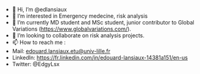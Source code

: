 - 👋 Hi, I’m @edlansiaux
- 👀 I’m interested in Emergency medecine, risk analysis
- 🌱 I’m currently MD student and MSc student, junior contributor to Global Variations (https://www.globalvariations.com/).
- 💞️ I’m looking to collaborate on risk analysis projects.
- 📫 How to reach me :
-    Mail: edouard.lansiaux.etu@univ-lille.fr
-    LinkedIn: https://fr.linkedin.com/in/edouard-lansiaux-14381a151/en-us
-    Twitter: @EdgyLsx

<!---
edlansiaux/edlansiaux is a ✨ special ✨ repository because its `README.md` (this file) appears on your GitHub profile.
You can click the Preview link to take a look at your changes.
--->
